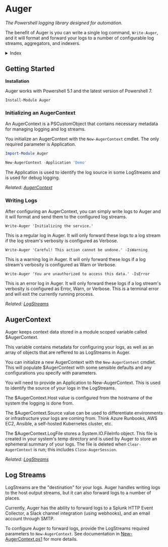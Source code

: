 # Auger

*The Powershell logging library designed for automation.*

The benefit of Auger is you can write a single log command, `Write-Auger`, and it will format and forward your logs to a number of configurable log streams, aggregators, and indexers.

<!-- {{{ TOC-->
<details>
<summary>Index</summary>

1. [Getting Started](#getting-started)\
    1a. [Initializing an AugerContext](#initializing-an-augercontext)\
    1b. [Writing Logs](#writing-logs)
2. [AugerContext](#augercontext)
3. [Log Streams](#log-streams)

</details>
<!-- }}} -->

## Getting Started

**Installation**

Auger works with  Powershell 5.1 and the latest version of Powershell 7.

`Install-Module Auger`

### Initializing an AugerContext

An AugerContext is a PSCustomObject that contains necessary metadata for managing logging and log streams.

You initialize an AugerContext with the `New-AugerContext` cmdlet. The only required parameter is Application.

```powershell
Import-Module Auger

New-AugerContext -Application 'Demo'
```

The Application is used to identify the log source in some LogStreams and is used for debug logging.

*Related: [AugerContext](#augercontext)*

### Writing Logs

After configuring an AugerContext, you can simply write logs to Auger and it will format and send them to the configured log streams. 

`Write-Auger 'Initializing the service.'`

This is a regular log in Auger. It will only forward these logs to a log stream if the log stream's verbosity is configured as Verbose.

`Write-Auger 'Careful! This action cannot be undone.' -IsWarning`

This is a warning log in Auger. It will only forward these logs if a log stream's verbosity is configured as Warn or Verbose.

`Write-Auger 'You are unauthorized to access this data.' -IsError`

This is an error log in Auger. It will only forward these logs if a log stream's verbosity is configured as Error, Warn, or Verbose. This is a terminal error and will exit the currently running process.

*Related: [LogStreams](#log-streams)*

## AugerContext

Auger keeps context data stored in a module scoped variable called $AugerContext.

This variable contains metadata for configuring your logs, as well as an array of objects that are reffered to as LogStreams in Auger.

You can initialize a new AugerContext with the `New-AugerContext` cmdlet. This will populate $AugerContext with some sensible defaults and any configurations you specify with parameters.

You will need to provide an Application to New-AugerContext. This is used to identify the source of your logs in the LogStreams.

The $AugerContext.Host value is configured from the hostname of the system the logging is done from.

The $AugerContext.Source value can be used to differentiate environments or infrastructure your logs are coming from. Think Azure Runbooks, AWS EC2, Ansible, a self-hosted Kubernetes cluster, etc.

The $AugerContext.LogFile stores a System.IO.FileInfo object. This file is created in your system's temp directory and is used by Auger to store an ephemeral summary of your logs. The file is deleted when `Clear-AugerContext` is run; this includes `Close-AugerSession`.

*Related: [LogStreams](#log-streams)*

## Log Streams

LogStreams are the "destination" for your logs. Auger handles writing logs to the host output streams, but it can also forward logs to a number of places.

Currently, Auger has the ability to forward logs to a Splunk HTTP Event Collector, a Slack channel integration (using webhooks), and an email account through SMTP.

To configure Auger to forward logs, provide the LogStreams required parameters to `New-AugerContext`. See documentation in [New-AugerContext.ps1](./Auger/Public/New-AugerContext.ps1) for more details.
